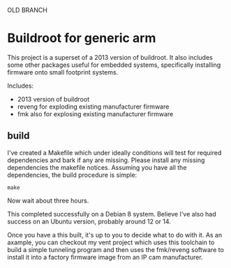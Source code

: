 OLD BRANCH

# Buildroot for generic arm

This project is a superset of a 2013 version of buildroot.  It also
includes some other packages useful for embedded systems, specifically
installing firmware onto small footprint systems.

Includes:
- 2013 version of buildroot
- reveng for exploding existing manufacturer firmware
- fmk also for explosing existing manufacturer firmware

## build

I've created a Makefile which under ideally conditions will test for
required dependencies and bark if any are missing.  Please install any
missing dependencies the makefile notices.  Assuming you have all the
dependencies, the build procedure is simple:

```cd buildroot-arm;  #presumably where you downloaded this project
make
```

Now wait about three hours.

This completed successfully on a Debian 8 system.  Believe I've also
had success on an Ubuntu version, probably around 12 or 14.

Once you have a this built, it's up to you to decide what to do with
it.  As an axample, you can checkout my vent project which uses this
toolchain to build a simple tunneling program and then uses the
fmk/reveng software to install it into a factory firmware image from
an IP cam manufacturer.
